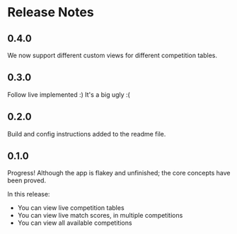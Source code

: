 # Release Notes

## 0.4.0

We now support different custom views for different competition tables.

## 0.3.0

Follow live implemented :)
It's a big ugly :(

## 0.2.0

Build and config instructions added to the readme file.

## 0.1.0

Progress!  Although the app is flakey and unfinished; the core concepts have been proved.

In this release:

- You can view live competition tables
- You can view live match scores, in multiple competitions
- You can view all available competitions
